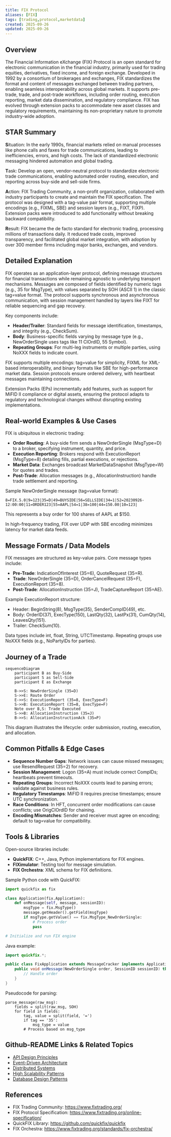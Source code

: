 ```yaml
---
title: FIX Protocol
aliases: [FIX]
tags: [trading,protocol,marketdata]
created: 2025-09-26
updated: 2025-09-26
---
```


## Overview

The Financial Information eXchange (FIX) Protocol is an open standard for electronic communication in the financial industry, primarily used for trading equities, derivatives, fixed income, and foreign exchange. Developed in 1992 by a consortium of brokerages and exchanges, FIX standardizes the format and content of messages exchanged between trading partners, enabling seamless interoperability across global markets. It supports pre-trade, trade, and post-trade workflows, including order routing, execution reporting, market data dissemination, and regulatory compliance. FIX has evolved through extension packs to accommodate new asset classes and regulatory requirements, maintaining its non-proprietary nature to promote industry-wide adoption.

## STAR Summary

**S**ituation: In the early 1990s, financial markets relied on manual processes like phone calls and faxes for trade communications, leading to inefficiencies, errors, and high costs. The lack of standardized electronic messaging hindered automation and global trading.

**T**ask: Develop an open, vendor-neutral protocol to standardize electronic trade communications, enabling automated order routing, execution, and reporting across buy-side and sell-side firms.

**A**ction: FIX Trading Community, a non-profit organization, collaborated with industry participants to create and maintain the FIX specification. The protocol was designed with a tag-value pair format, supporting multiple encodings (e.g., FIXML, SBE) and session layers (e.g., FIXT, FIXP). Extension packs were introduced to add functionality without breaking backward compatibility.

**R**esult: FIX became the de facto standard for electronic trading, processing millions of transactions daily. It reduced trade costs, improved transparency, and facilitated global market integration, with adoption by over 300 member firms including major banks, exchanges, and vendors.

## Detailed Explanation

FIX operates as an application-layer protocol, defining message structures for financial transactions while remaining agnostic to underlying transport mechanisms. Messages are composed of fields identified by numeric tags (e.g., 35 for MsgType), with values separated by SOH (ASCII 1) in the classic tag=value format. The protocol supports synchronous and asynchronous communication, with session management handled by layers like FIXT for reliable sequencing and gap recovery.

Key components include:
- **Header/Trailer**: Standard fields for message identification, timestamps, and integrity (e.g., CheckSum).
- **Body**: Business-specific fields varying by message type (e.g., NewOrderSingle uses tags like 11 ClOrdID, 55 Symbol).
- **Repeating Groups**: For multi-leg instruments or multiple parties, using NoXXX fields to indicate count.

FIX supports multiple encodings: tag=value for simplicity, FIXML for XML-based interoperability, and binary formats like SBE for high-performance market data. Session protocols ensure ordered delivery, with heartbeat messages maintaining connections.

Extension Packs (EPs) incrementally add features, such as support for MiFID II compliance or digital assets, ensuring the protocol adapts to regulatory and technological changes without disrupting existing implementations.

## Real-world Examples & Use Cases

FIX is ubiquitous in electronic trading:
- **Order Routing**: A buy-side firm sends a NewOrderSingle (MsgType=D) to a broker, specifying instrument, quantity, and price.
- **Execution Reporting**: Brokers respond with ExecutionReport (MsgType=8) detailing fills, partial executions, or rejections.
- **Market Data**: Exchanges broadcast MarketDataSnapshot (MsgType=W) for quotes and trades.
- **Post-Trade**: Allocation messages (e.g., AllocationInstruction) handle trade settlement and reporting.

Sample NewOrderSingle message (tag=value format):
```
8=FIX.5.0|9=123|35=D|49=BUYSIDE|56=SELLSIDE|34=1|52=20230926-12:00:00|11=ORDER123|55=AAPL|54=1|38=100|44=150.00|10=123|
```
This represents a buy order for 100 shares of AAPL at $150.

In high-frequency trading, FIX over UDP with SBE encoding minimizes latency for market data feeds.

## Message Formats / Data Models

FIX messages are structured as key-value pairs. Core message types include:
- **Pre-Trade**: IndicationOfInterest (35=6), QuoteRequest (35=R).
- **Trade**: NewOrderSingle (35=D), OrderCancelRequest (35=F), ExecutionReport (35=8).
- **Post-Trade**: AllocationInstruction (35=J), TradeCaptureReport (35=AE).

Example ExecutionReport structure:
- Header: BeginString(8), MsgType(35), SenderCompID(49), etc.
- Body: OrderID(37), ExecType(150), LastQty(32), LastPx(31), CumQty(14), LeavesQty(151).
- Trailer: CheckSum(10).

Data types include int, float, String, UTCTimestamp. Repeating groups use NoXXX fields (e.g., NoPartyIDs for parties).

## Journey of a Trade

```mermaid
sequenceDiagram
    participant B as Buy-Side
    participant S as Sell-Side
    participant E as Exchange

    B->>S: NewOrderSingle (35=D)
    S->>E: Route Order
    E->>S: ExecutionReport (35=8, ExecType=F)
    S->>B: ExecutionReport (35=8, ExecType=F)
    Note over B,S: Trade Executed
    S->>B: AllocationInstruction (35=J)
    B->>S: AllocationInstructionAck (35=P)
```

This diagram illustrates the lifecycle: order submission, routing, execution, and allocation.

## Common Pitfalls & Edge Cases

- **Sequence Number Gaps**: Network issues can cause missed messages; use ResendRequest (35=2) for recovery.
- **Session Management**: Logon (35=A) must include correct CompIDs; heartbeats prevent timeouts.
- **Repeating Groups**: Incorrect NoXXX counts lead to parsing errors; validate against business rules.
- **Regulatory Timestamps**: MiFID II requires precise timestamps; ensure UTC synchronization.
- **Race Conditions**: In HFT, concurrent order modifications can cause conflicts; use OrigClOrdID for chaining.
- **Encoding Mismatches**: Sender and receiver must agree on encoding; default to tag=value for compatibility.

## Tools & Libraries

Open-source libraries include:
- **QuickFIX**: C++, Java, Python implementations for FIX engines.
- **FIXimulator**: Testing tool for message simulation.
- **FIX Orchestra**: XML schema for FIX definitions.

Sample Python code with QuickFIX:
```python
import quickfix as fix

class Application(fix.Application):
    def onMessage(self, message, sessionID):
        msgType = fix.MsgType()
        message.getHeader().getField(msgType)
        if msgType.getValue() == fix.MsgType_NewOrderSingle:
            # Process order
            pass

# Initialize and run FIX engine
```

Java example:
```java
import quickfix.*;

public class FixApplication extends MessageCracker implements Application {
    public void onMessage(NewOrderSingle order, SessionID sessionID) throws FieldNotFound, UnsupportedMessageType, IncorrectTagValue {
        // Handle order
    }
}
```

Pseudocode for parsing:
```
parse_message(raw_msg):
    fields = split(raw_msg, SOH)
    for field in fields:
        tag, value = split(field, '=')
        if tag == '35':
            msg_type = value
        # Process based on msg_type
```

## Github-README Links & Related Topics

- [API Design Principles](../api-design-principles/)
- [Event-Driven Architecture](../event-driven-architecture/)
- [Distributed Systems](../cap-theorem-and-distributed-systems/)
- [High Scalability Patterns](../high-scalability-patterns/)
- [Database Design Patterns](../database-design-patterns/)

## References

- FIX Trading Community: https://www.fixtrading.org/
- FIX Protocol Specification: https://www.fixtrading.org/online-specification/
- QuickFIX Library: https://github.com/quickfix/quickfix
- FIX Orchestra: https://www.fixtrading.org/standards/fix-orchestra/